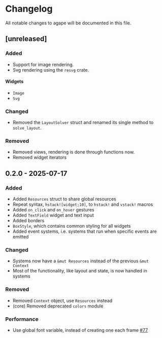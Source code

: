 # Changelog

All notable changes to agape will be documented in this file.

## [unreleased]

### Added

- Support for image rendering.
- Svg rendering using the `resvg` crate.

#### Widgets

- `Image`
- `Svg`

### Changed

- Removed the `LayoutSolver` struct and renamed its single method to `solve_layout`.

### Removed

- Removed views, rendering is done through functions now.
- Removed widget iterators

## 0.2.0 - 2025-07-17

### Added

- Added `Resources` struct to share global resources
- Repeat syntax, `hstack![widget;10]`, to `hstack!` and `vstack!` macros
- Added `on_click` and `on_hover` gestures
- Added `TextField` widget and text input
- Added borders
- `BoxStyle`, which contains common styling for all widgets
- Added event systems, i.e. systems that run when specific events are emitted

### Changed

- Systems now have a `&mut Resources` instead of the previous `&mut Context`
- Most of the functionality, like layout and state, is now handled in systems

### Removed

- Removed `Context` object, use `Resources` instead
- (core) Removed deprecated `colors` module

### Performance

- Use global font variable, instead of creating one each frame [#77](https://github.com/snubwoody/agape-rs/pull/77)
